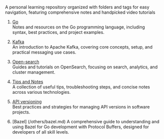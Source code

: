 
A personal learning repository organized with folders and tags for easy navigation, featuring comprehensive notes and handpicked video tutorials

1. [Go](go/go.md)  
    Notes and resources on the Go programming language, including syntax, best practices, and project examples.

2. [Kafka](kafka/kafka-basics.md)  
    An introduction to Apache Kafka, covering core concepts, setup, and practical messaging use cases.

3. [Open-search](openSearch/open_search.md)  
    Guides and tutorials on OpenSearch, focusing on search, analytics, and cluster management.

4. [Tips and Notes](tips.md)  
    A collection of useful tips, troubleshooting steps, and concise notes across various technologies.

5. [API versioning](/api-versioning-guide/README.md)  
    Best practices and strategies for managing API versions in software projects.

6. [Bazel] (/others/bazel.md)
    A comprehensive guide to understanding and using Bazel for Go development with Protocol Buffers, designed for developers of all skill levels.